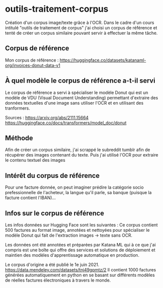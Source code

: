 # outils-traitement-corpus
Création d'un corpus image/texte grâce à l'OCR.
Dans le cadre d'un cours intitulé "outils de traitement de corpus" j'ai choisi un corpus de référence et tenté de créer un corpus similaire pouvant servir à effectuer la même tâche.

## Corpus de référence
Mon corpus de référence : https://huggingface.co/datasets/katanaml-org/invoices-donut-data-v1

## À quel modèle le corpus de référence a-t-il servi
Le corpus de référence a servi à spécialiser le modèle Donut qui est un modèle de VDU (Visual Document Understanding) permettant d'extraire des données textuelles d'une image sans utiliser l'OCR et en utilisant des tranformers.

Sources :
https://arxiv.org/abs/2111.15664
https://huggingface.co/docs/transformers/model_doc/donut

## Méthode
Afin de créer un corpus similaire, j'ai scrappé le subreddit tumblr afin de récupérer des images contenant du texte.
Puis j'ai utilisé l'OCR pour extraire le contenu textuel des images

## Intérêt du corpus de référence
Pour une facture donnée, on peut imaginer prédire la catégorie socio prefessionnelle de l'acheteur, la langue qu'il parle, sa banque (puisque la facture contient l'IBAN)...

## Infos sur le corpus de référence
Les infos données sur Hugging Face sont les suivantes :
Ce corpus contient 500 factures au format image, annotées et nettoyées pour spécialiser le modèle Donut qui fait de l'extraction images -> texte sans OCR.

Les données ont été annotées et préparées par Katana ML qui à ce que j'ai compris est une boîte qui offre des services et solutions de déploiement et maintien des modèles d'apprentissage automatique en production.

Le corpus d'origine a été publié le 1e juin 2021. https://data.mendeley.com/datasets/tnj49gpmtz/2
Il contient 1000 factures générées automatiquement en python en se basant sur différents modèles de réelles factures électroniques à travers le monde.


